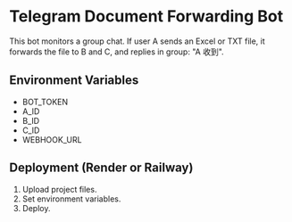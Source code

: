 # Telegram Document Forwarding Bot

This bot monitors a group chat. If user A sends an Excel or TXT file, it forwards the file to B and C, and replies in group: "A 收到".

## Environment Variables

- BOT_TOKEN
- A_ID
- B_ID
- C_ID
- WEBHOOK_URL

## Deployment (Render or Railway)

1. Upload project files.
2. Set environment variables.
3. Deploy.
